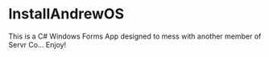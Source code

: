 # InstallAndrewOS
This is a C# Windows Forms App designed to mess with another member of Servr Co... Enjoy!
